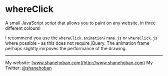 # whereClick
A small JavaScript script that allows you to paint on any website, in three different colours!

I recommend you use the `whereClick.animationFrame.js` or `whereClick.js` where possible - as this does not require jQuery. The animation frame perhaps slightly imrpoves the performance of the drawing.

------

My website: [www.shanehoban.com](http://www.shanehoban.com)
My Twitter: [@shanehoban](https://www.twitter.com/shanehoban)
